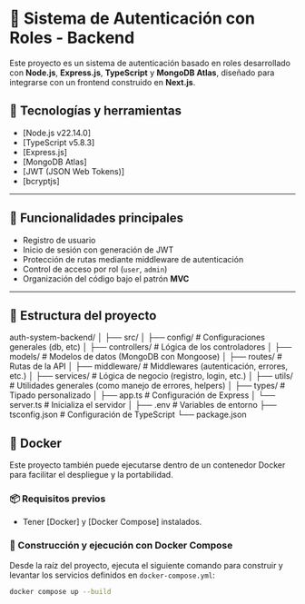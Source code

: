 # 🔐 Sistema de Autenticación con Roles - Backend

Este proyecto es un sistema de autenticación basado en roles desarrollado con **Node.js**, **Express.js**, **TypeScript** y **MongoDB Atlas**, diseñado para integrarse con un frontend construido en **Next.js**.

## 🧱 Tecnologías y herramientas

- [Node.js v22.14.0]
- [TypeScript v5.8.3]
- [Express.js]
- [MongoDB Atlas]
- [JWT (JSON Web Tokens)]
- [bcryptjs]

---

## 🚀 Funcionalidades principales

- Registro de usuario
- Inicio de sesión con generación de JWT
- Protección de rutas mediante middleware de autenticación
- Control de acceso por rol (`user`, `admin`)
- Organización del código bajo el patrón **MVC**

---

## 📁 Estructura del proyecto

auth-system-backend/
│
├── src/
│   ├── config/          # Configuraciones generales (db, etc)
│   ├── controllers/     # Lógica de los controladores
│   ├── models/          # Modelos de datos (MongoDB con Mongoose)
│   ├── routes/          # Rutas de la API
│   ├── middleware/      # Middlewares (autenticación, errores, etc.)
│   ├── services/        # Lógica de negocio (registro, login, etc.)
│   ├── utils/           # Utilidades generales (como manejo de errores, helpers)
│   ├── types/           # Tipado personalizado
│   ├── app.ts           # Configuración de Express
│   └── server.ts        # Inicializa el servidor
│
├── .env                 # Variables de entorno
├── tsconfig.json        # Configuración de TypeScript
└── package.json

## 🐳 Docker

Este proyecto también puede ejecutarse dentro de un contenedor Docker para facilitar el despliegue y la portabilidad.

### 📦 Requisitos previos

- Tener [Docker] y [Docker Compose] instalados.

### 🔧 Construcción y ejecución con Docker Compose

Desde la raíz del proyecto, ejecuta el siguiente comando para construir y levantar los servicios definidos en `docker-compose.yml`:

```bash
docker compose up --build